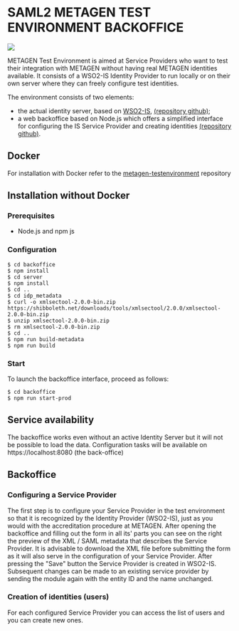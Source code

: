 # SAML2 METAGEN TEST ENVIRONMENT BACKOFFICE

[![](https://img.shields.io/github/issues/gridworkz/metagen-testenv.svg)](https://github.com/gridworkz/metagen-testenv-backoffice/issues "Issue tracker")

METAGEN Test Environment is aimed at Service Providers who want to test their integration with METAGEN without having real METAGEN identities available. It consists 
of a WSO2-IS Identity Provider to run locally or on their own server where they can freely configure test identities.

The environment consists of two elements:
* the actual identity server, based on [WSO2-IS](https://github.com/wso2/product-is), [(repository github)](https://github.com/gridworkz/metagen-testenv-identityserver);
* a web backoffice based on Node.js which offers a simplified interface for configuring the IS Service Provider and creating identities [(repository github)](https://github.com/gridworkz/metagen-testenv-backoffice).

## Docker

For installation with Docker refer to the [metagen-testenvironment](https://github.com/gridworkz/metagen-testenv-docker) repository

## Installation without Docker

### Prerequisites

* Node.js and npm js

### Configuration

```
$ cd backoffice
$ npm install
$ cd server
$ npm install
$ cd ..
$ cd idp_metadata
$ curl -o xmlsectool-2.0.0-bin.zip https://shibboleth.net/downloads/tools/xmlsectool/2.0.0/xmlsectool-2.0.0-bin.zip
$ unzip xmlsectool-2.0.0-bin.zip
$ rm xmlsectool-2.0.0-bin.zip
$ cd ..
$ npm run build-metadata
$ npm run build
```

### Start

To launch the backoffice interface, proceed as follows:

```
$ cd backoffice
$ npm run start-prod
```

## Service availability

The backoffice works even without an active Identity Server but it will not be possible to load the data.
Configuration tasks will be available on https://localhost:8080 (the back-office)

## Backoffice

### Configuring a Service Provider

The first step is to configure your Service Provider in the test environment so that it is recognized by the Identity Provider (WSO2-IS), just as you would 
with the accreditation procedure at METAGEN. After opening the backoffice and filling out the form in all its' parts you can see on the right the preview of the XML / SAML 
metadata that describes the Service Provider. It is advisable to download the XML file before submitting the form as it will also serve in the configuration of your 
Service Provider. After pressing the "Save" button the Service Provider is created in WSO2-IS. Subsequent changes can be made to an existing service provider by sending 
the module again with the entity ID and the name unchanged.

### Creation of identities (users)

For each configured Service Provider you can access the list of users and you can create new ones.
